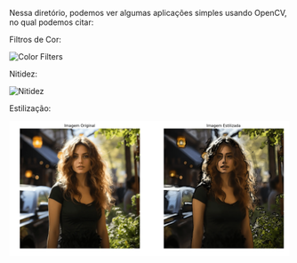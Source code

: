 Nessa diretório, podemos ver algumas aplicações simples usando OpenCV, no qual podemos citar:

Filtros de Cor:

![Color Filters](https://github.com/user-attachments/assets/d5c78717-3385-4063-a9db-21ef070fd716)

Nitidez: 


![Nitidez](https://github.com/user-attachments/assets/6a414379-a7cc-4d99-853a-f4d9f07c8ae7)

Estilização:

![Estilização](imagens/estilização.png)